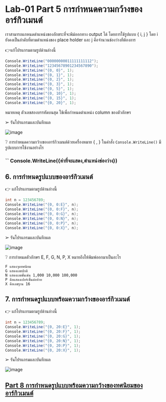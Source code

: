 # Lab-01 Part 5 การกำหนดความกว้างของอาร์กิวเมนต์

เราสามารถแกหนดตำแหน่งของอักขระที่จะพิม์ออกทาง output ได้ โดยการใช้รูปแบบ { i, j }
โดย i ยังคงเป็นลำดับที่ตามตำแหน่งของ place holder และ j คือจำนวนช่องว่างทีต้องการ

👉แก้โปรแกรมตามรูปด้านล่างนี้

```csharp
Console.WriteLine("00000000011111111112");
Console.WriteLine("12345678901234567890");
Console.WriteLine("{0, 0}", 1);
Console.WriteLine("{0, 1}", 1);
Console.WriteLine("{0, 2}", 1);
Console.WriteLine("{0, 3}", 1);
Console.WriteLine("{0, 5}", 1);
Console.WriteLine("{0, 10}", 1);
Console.WriteLine("{0, 15}", 1);
Console.WriteLine("{0, 20}", 1);
```

หมายเหตุ ตัวเลขสองบรรทัดบนสุด ใช้เพื่อกำหนดตำแหน่ง column ของตัวอักษร

➢ รันโปรแกรมและบันทึกผล

![image](https://user-images.githubusercontent.com/100436724/235925825-6ca0e2ac-606d-4d60-b539-304391ca9044.png)

 
❔ การกำหนดความกว้างของอาร์กิวเมนต์ด้วยเครื่องหมาย { , } ในคำสั่ง ``Console.WriteLine()`` มีรูปแบบการใช้งานอย่างไร

### `` Console.WriteLine({ค่าที่จะแสดง,ตำแหน่งช่องว่าง})

## 6. การกำหนดรูปแบบของอาร์กิวเมนต์

👉 แก้โปรแกรมตามรูปด้านล่างนี้

```csharp
int n = 123456789;
Console.WriteLine("{0, 0:E}", n);
Console.WriteLine("{0, 0:F}", n);
Console.WriteLine("{0, 0:G}", n);
Console.WriteLine("{0, 0:N}", n);
Console.WriteLine("{0, 0:P}", n);
Console.WriteLine("{0, 0:X}", n);
```

➢ รันโปรแกรมและบันทึกผล

 ![image](https://user-images.githubusercontent.com/100436724/235926217-3e7b8121-8371-48b6-b11c-00d1eaf9b975.png)


❔  การกำหนดตัวอักษร E, F, G, N, P, X หมายถึงให้พิมพ์ออกมาเป็นอะไร

``` E เลขชี้กำลังย่อโดยใช้สัญกรณ์วิทยาศาสตร์
F แสดงจุดทศนิยม
G แสดงเลขปกติ
N แสดงเลขขั้นเช่น 1,000 10,000 100,000
P คือแสดงเปอร์เซ็นต่อท้าย
X คือเลขฐาน 16 
```

## 7. การกำหนดรูปแบบพร้อมความกว้างของอาร์กิวเมนต์

👉 แก้โปรแกรมตามรูปด้านล่างนี้

```csharp
int n = 123456789;
Console.WriteLine("{0, 20:E}", 1);
Console.WriteLine("{0, 20:F}", 1);
Console.WriteLine("{0, 20:G}", 1);
Console.WriteLine("{0, 20:N}", 1);
Console.WriteLine("{0, 20:P}", 1);
Console.WriteLine("{0, 20:X}", 1);
```

➢   รันโปรแกรมและบันทึกผล

![image](https://user-images.githubusercontent.com/100436724/235927102-081763e8-7833-4c69-8b06-ee5c3b1d8a26.png)

 
## [Part 8  การกำหนดรูปแบบพร้อมความกว้างของทศนิยมของอาร์กิวเมนต์](./Lab-01-part-8.md)
